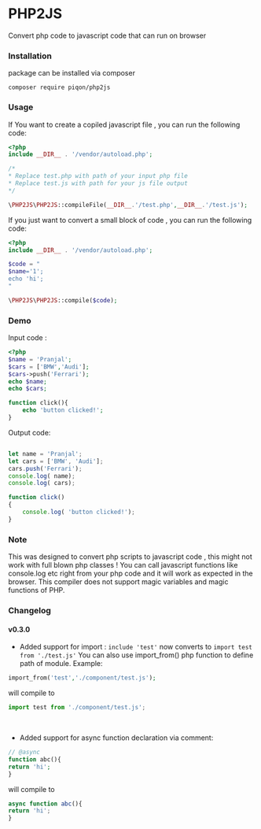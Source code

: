 # PHP2JS
Convert php code to javascript code that can run on browser

### Installation 
package can be installed via composer<br>
```
composer require piqon/php2js
```

### Usage
If You want to create a copiled javascript file , you can run the following code: <br>

```php
<?php
include __DIR__ . '/vendor/autoload.php';

/*
* Replace test.php with path of your input php file
* Replace test.js with path for your js file output
*/

\PHP2JS\PHP2JS::compileFile(__DIR__.'/test.php',__DIR__.'/test.js');
```

If you just want to convert a small block of code , you can run the following code:

```php
<?php
include __DIR__ . '/vendor/autoload.php';

$code = "
$name='1';
echo 'hi'; 
"

\PHP2JS\PHP2JS::compile($code);
```

### Demo

Input code :

```php
<?php
$name = 'Pranjal';
$cars = ['BMW','Audi'];
$cars->push('Ferrari');
echo $name;
echo $cars;

function click(){
    echo 'button clicked!';
}
```

Output code:
```javascript

let name = 'Pranjal';
let cars = ['BMW', 'Audi'];
cars.push('Ferrari');
console.log( name);
console.log( cars);

function click()
{
    console.log( 'button clicked!');
}

```


### Note
This was designed to convert php scripts to javascript code , this might not work with full blown php classes !
You can call javascript functions like console.log etc right from your php code and it will work as expected in the browser.
This compiler does not support magic variables and magic functions of PHP.


### Changelog

#### v0.3.0
- Added support for import : `include 'test'` now converts to `import test from './test.js'`
You can also use import_from() php function to define path of module.
Example:
```php
import_from('test','./component/test.js');
```
will compile to 
```js
import test from './component/test.js';
```
<br>

- Added support for async function declaration via comment:
```php
// @async
function abc(){
return 'hi';
}
```
will compile to 
```js
async function abc(){
return 'hi';
}
```

